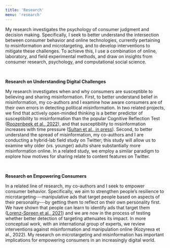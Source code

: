 ```yaml
---
title: 'Research'
menu: 'research'
---
```


My research investigates the psychology of consumer judgment and decision making. Specifically, I seek to better understand the intersection between consumer behavior and online technologies, currently pertaining to misinformation and microtargeting, and to develop interventions to mitigate these challenges. To achieve this, I use a combination of online, laboratory, and field experimental methods, and draw on insights from consumer research, psychology, and computational social science.

<br>

**Research on Understanding Digital Challenges**

My research investigates when and why consumers are susceptible to believing and sharing misinformation. First, to better understand belief in misinformation, my co-authors and I examine how aware consumers are of their own errors in detecting political misinformation. In two related projects, we find that actively open-minded thinking is a better predictor of susceptibility to misinformation than the popular Cognitive Reflection Test ([Roozenbeek et al., 2022](http://journal.sjdm.org/22/220228/jdm220228.pdf)), and that susceptibility to misinformation increases with time pressure ([Sultan et al., in press](https://psyarxiv.com/brn5s/)). Second, to better understand the spread of misinformation, my co-authors and I are conducting a hybrid-lab field study on Twitter; this study will allow us to examine why older (vs. younger) adults share substantially more misinformation online. In a related study, we employ a similar paradigm to explore how motives for sharing relate to content features on Twitter.

<br>

**Research on Empowering Consumers**

In a related line of research, my co-authors and I seek to empower consumer behavior. Specifically, we aim to strengthen people’s resilience to microtargeting---manipulative ads that target people based on aspects of their personality---by getting them to reflect on their own personality first. We have shown that people can learn to identify ads that target them ([Lorenz-Spreen et al., 2021](https://doi.org/10.1038/s41598-021-94796-z)) and we are now in the process of testing whether better detection of targeting attenuates its impact. In more conceptual work, with an international group of experts, we review interventions against misinformation and manipulation online (Kozyreva et al., 2022). My research on microtargeting and misinformation has important implications for empowering consumers in an increasingly digital world.
